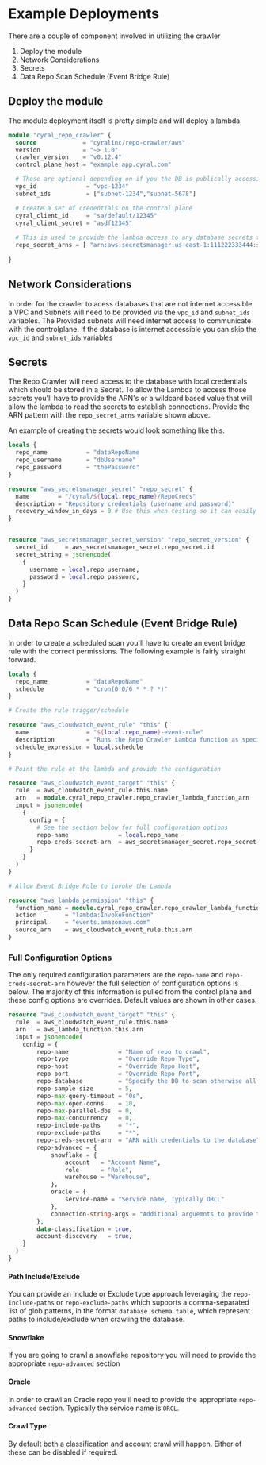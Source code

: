 # Example Deployments

There are a couple of component involved in utilizing the crawler

1. Deploy the module
2. Network Considerations
3. Secrets
4. Data Repo Scan Schedule (Event Bridge Rule)

## Deploy the module

The module deployment itself is pretty simple and will deploy a lambda

```terraform
module "cyral_repo_crawler" {
  source             = "cyralinc/repo-crawler/aws"
  version            = "~> 1.0"
  crawler_version    = "v0.12.4"
  control_plane_host = "example.app.cyral.com"

  # These are optional depending on if you the DB is publically accessible or not
  vpc_id              = "vpc-1234"
  subnet_ids          = ["subnet-1234","subnet-5678"]

  # Create a set of credentials on the control plane
  cyral_client_id     = "sa/default/12345"
  cyral_client_secret = "asdf12345"
  
  # This is used to provide the lambda access to any database secrets to run the crawler.
  repo_secret_arns = [ "arn:aws:secretsmanager:us-east-1:111222333444:secret:/cyral/*" ]
  
}
```

## Network Considerations

In order for the crawler to acess databases that are not internet accessible a VPC and Subnets will need to be provided via the `vpc_id` and `subnet_ids` variables. The Provided subnets will need internet access to communicate with the controlplane.
If the database is internet accessible you can skip the `vpc_id` and `subnet_ids` variables

## Secrets

The Repo Crawler will need access to the database with local credentials which should be stored in a Secret.
To allow the Lambda to access those secrets you'll have to provide the ARN's or a wildcard based value that will allow the lambda to read the secrets to establish connections. Provide the ARN pattern with the `repo_secret_arns` variable shown above.

An example of creating the secrets would look something like this.

``` terraform
locals {
  repo_name           = "dataRepoName
  repo_username       = "dbUsername"
  repo_password       = "thePassword"
}

resource "aws_secretsmanager_secret" "repo_secret" {
  name        = "/cyral/${local.repo_name}/RepoCreds"
  description = "Repository credentials (username and password)"
  recovery_window_in_days = 0 # Use this when testing so it can easily be cleaned up and re-used
}


resource "aws_secretsmanager_secret_version" "repo_secret_version" {
  secret_id     = aws_secretsmanager_secret.repo_secret.id
  secret_string = jsonencode(
    {
      username = local.repo_username,
      password = local.repo_password,
    }
  )
}
```

## Data Repo Scan Schedule (Event Bridge Rule)

In order to create a scheduled scan you'll have to create an event bridge rule with the correct permissions. The following example is fairly straight forward.

```terraform
locals {
  repo_name           = "dataRepoName"
  schedule            = "cron(0 0/6 * * ? *)"
}

# Create the rule trigger/schedule

resource "aws_cloudwatch_event_rule" "this" {
  name                = "${local.repo_name}-event-rule"
  description         = "Runs the Repo Crawler Lambda function as specified by the scheduled expression."
  schedule_expression = local.schedule
}

# Point the rule at the lambda and provide the configuration

resource "aws_cloudwatch_event_target" "this" {
  rule  = aws_cloudwatch_event_rule.this.name
  arn   = module.cyral_repo_crawler.repo_crawler_lambda_function_arn
  input = jsonencode(
    {
      config = {
        # See the section below for full configuration options
        repo-name              = local.repo_name
        repo-creds-secret-arn  = aws_secretsmanager_secret.repo_secret.arn # See secret in previous section
      }
    }
  )
}

# Allow Event Bridge Rule to invoke the Lambda

resource "aws_lambda_permission" "this" {
  function_name = module.cyral_repo_crawler.repo_crawler_lambda_function_name
  action        = "lambda:InvokeFunction"
  principal     = "events.amazonaws.com"
  source_arn    = aws_cloudwatch_event_rule.this.arn
}
```

### Full Configuration Options

The only required configuration parameters are the `repo-name` and `repo-creds-secret-arn` however the full selection of configuration options is below. The majority of this information is pulled from the control plane and these config options are overrides. Default values are shown in other cases.

```terraform
resource "aws_cloudwatch_event_target" "this" {
  rule  = aws_cloudwatch_event_rule.this.name
  arn   = aws_lambda_function.this.arn
  input = jsonencode(
    config = {
        repo-name              = "Name of repo to crawl",
        repo-type              = "Override Repo Type",
        repo-host              = "Override Repo Host",
        repo-port              = "Override Repo Port",
        repo-database          = "Specify the DB to scan otherwise all are scanned. (only applicable to some repo types)",
        repo-sample-size       = 5,
        repo-max-query-timeout = "0s",
        repo-max-open-conns    = 10,
        repo-max-parallel-dbs  = 0,
        repo-max-concurrency   = 0,
        repo-include-paths     = "*",
        repo-exclude-paths     = "*",
        repo-creds-secret-arn  = "ARN with credentials to the database"
        repo-advanced = {
            snowflake = {
                account   = "Account Name",
                role      = "Role",
                warehouse = "Warehouse",
            },
            oracle = {
                service-name = "Service name, Typically ORCL"
            },
            connection-string-args = "Additional arguemnts to provide to the connection string"
        },
        data-classification = true,
        account-discovery   = true,
    }
  )
}
```

#### Path Include/Exclude

You can provide an Include or Exclude type approach leveraging the `repo-include-paths` or `repo-exclude-paths` which supports a comma-separated list of glob patterns, in the format `database.schema.table`, which represent paths to include/exclude when crawling the database.

#### Snowflake

If you are going to crawl a snowflake repository you will need to provide the appropriate `repo-advanced` section

#### Oracle

In order to crawl an Oracle repo you'll need to provide the appropriate `repo-advanced` section. Typically the service name is `ORCL`.

#### Crawl Type

By default both a classification and account crawl will happen. Either of these can be disabled if required.

